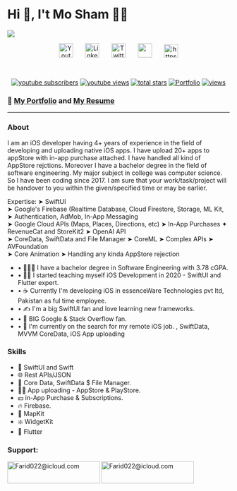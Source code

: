 # Hi 👋, I't Mo Sham 👨‍💻



<p align="centre">
  <a href="https://github.com/DenverCoder1/readme-typing-svg">
    <img src="https://readme-typing-svg.demolab.com/?lines=iOS Developer%20fueled%20with%20protein 🥤%20and%20tea ☕️;4%2B%20years%20of%20coding%20experience;Always%20learning%20and%20sharing%20new%20things&font=Fira%20Code&left=true&width=520&height=45&color=00ff00&vCenter=true&pause=1000&size=17" /></a>
</p>

<!-- Social icons section -->
<p align="center">
  <a href="https://www.youtube.com/channel/UCq-TPtQ-gQP4GFM28ncXdZA"><img width="32px" alt="Youtube" title="Youtube" src="https://i.imgur.com/qiXu7b2.png"/></a>
  &#8287;&#8287;&#8287;&#8287;&#8287;
  <a href="https://www.linkedin.com/in/jemmy--690b95227/"><img width="32px" alt="LinkedIn" title="LinkedIn" src="https://i.imgur.com/yRpa1dQ.png"/></a>
  &#8287;&#8287;&#8287;&#8287;&#8287;
  <a href="https://twitter.com/FaridG022"><img width="32px" alt="Twitter" title="Twitter" src="https://i.imgur.com/AixJgnm.png"/></a>
  &#8287;&#8287;&#8287;&#8287;&#8287;
  <a href="https://www.fiverr.com/jemmy022?up_rollout=true" alt="Fiverr" title="I'm on Fiverr"><img width="32px" src="https://user-images.githubusercontent.com/45782139/77510964-c99c5300-6e91-11ea-9a6d-f1f33b56c846.png"/></a>
  &#8287;&#8287;&#8287;&#8287;&#8287;
  <a href="https://stackoverflow.com/users/13705688/farid-gem" target="blank"><img width="32px" src="https://raw.githubusercontent.com/rahuldkjain/github-profile-readme-generator/master/src/images/icons/Social/stack-overflow.svg" alt="https://stackoverflow.com/users/13705688/farid-gem" height="30"/></a>
</p>

<br/>

<!-- Social badges section -->
<p align="center">
  <a href="https://www.youtube.com/@jemmytech5474?sub_confirmation=1">
    <img alt="youtube subscribers" title="Subscribe to my YouTube channel" src="https://freshidea.com/jonah/app/youtube-stats-badges/subscribers-badge.php"/></a>
  <a href="https://www.youtube.com/@jemmytech5474?sub_confirmation=1">
    <img alt="youtube views" title="YouTube views" src="https://freshidea.com/jonah/app/youtube-stats-badges/view-count-badge.php"/></a> 
    <a href="https://www.fiverr.com/jemmy022?up_rollout=true">
    <img alt="total stars" title="Total stars on GitHub" src="https://custom-icon-badges.demolab.com/github/stars/DenverCoder1?color=55960c&style=for-the-badge&labelColor=488207&logo=Fiverr"/></a>
</a>

  
  <a href="https://github.com/Farid022/Portfolio">
    <img alt="Portfolio" title="Follow me on Github" src="https://custom-icon-badges.demolab.com/github/followers/DenverCoder1?color=236ad3&labelColor=1155ba&style=for-the-badge&logo=person-add&label=Portfolio&logoColor=white"/></a>
  <a href="https://github.com/DenverCoder1/Simple-View-Counter">
    <img alt="views" title="GitHub profile views" src="https://freshidea.com/jonah/app/DenverCoder1-profile-views"/></a>
</p>

### 💼 **[My Portfolio](https://github.com/Farid022/Portfolio) and [My Resume](https://github.com/Farid022/Portfolio/files/13937345/Role_iOSDev_2_%2B_yrsExperience.pdf)**

---

### About
I am an iOS developer having 4+ years of experience in the field of developing and uploading native iOS apps. I have upload 20+ apps to appStore with in-app purchase attached. I have handled all kind of AppStore rejctions. Moreover I have a bachelor degree in the field of software engineering. My major subject in college was computer science. So I have been coding since 2017. I am sure that your work/task/project will be handover to you within the given/specified time or may be earlier.  

Expertise: 
➤ SwiftUI  
➤ Google's Firebase (Realtime Database, Cloud Firestore, Storage, ML Kit,  
➤ Authentication, AdMob, In-App Messaging  
➤ Google Cloud APIs (Maps, Places, Directions, etc) 
➤ In-App Purchases  ✦ RevenueCat and StoreKit2 
➤ OpenAI API  
➤ CoreData, SwiftData and File Manager 
➤ CoreML 
➤ Complex APIs
➤ AVFoundation  
➤ Core Animation 
➤ Handling any kinda AppStore rejection


- • 🧑🏼‍🎓 I have a bachelor degree in Software Engineering with 3.78 cGPA.<br>
- • 👨‍💻 I started teaching myself iOS Development in 2020 - SwiftUI and Flutter expert.<br>
- • ☕️ Currently I'm developing iOS in essenceWare Technologies pvt ltd, Pakistan as ful time employee.<br>
- • ✍️ I'm a big SwiftUI fan and love learning new frameworks.<br>
- • 🫶 BIG Google & Stack Overflow fan.<br>
- • 👀 I'm currently on the search for my remote iOS job.
, SwiftData, MVVM
CoreData,  iOS App uploading


 ### Skills
- 🎨 SwiftUI and Swift
- 🌐 Rest APIs/JSON<br>
- 💽 Core Data, SwiftData $ File Manager.<br>
- 👨‍💻 App uploading - AppStore & PlayStore.<br>
- 💵 in-App Purchase & Subscriptions.<br>
- 🔥 Firebase.<br>
- 📍 MapKit<br>
- ❇️ WidgetKit<br>
- 📲 Flutter

<!-- 
<h3 align="left">Connect with me:</h3>
<p align="left">
<a href="https://twitter.com/https://twitter.com/faridg022" target="blank"><img align="center" src="https://raw.githubusercontent.com/rahuldkjain/github-profile-readme-generator/master/src/images/icons/Social/twitter.svg" alt="https://twitter.com/faridg022" height="30" width="40" /></a>
  
<a href="https://stackoverflow.com/users/https://stackoverflow.com/users/13705688/farid-gem" target="blank"><img align="center" src="https://raw.githubusercontent.com/rahuldkjain/github-profile-readme-generator/master/src/images/icons/Social/stack-overflow.svg" alt="https://stackoverflow.com/users/13705688/farid-gem" height="30" width="40" /></a>

<a href="https://instagram.com/https://www.instagram.com/faridg022/" target="blank"><img align="center" src="https://raw.githubusercontent.com/rahuldkjain/github-profile-readme-generator/master/src/images/icons/Social/instagram.svg" alt="https://www.instagram.com/faridg022/" height="30" width="40" /></a>
<a href="https://www.youtube.com/c/https://www.youtube.com/channel/ucq-tptq-gqp4gfm28ncxdza" target="blank"><img align="center" src="https://raw.githubusercontent.com/rahuldkjain/github-profile-readme-generator/master/src/images/icons/Social/youtube.svg" alt="https://www.youtube.com/channel/ucq-tptq-gqp4gfm28ncxdza" height="30" width="40" /></a>
</p>

<h3 align="left">Languages and Tools:</h3>
<p align="left"> <a href="https://www.w3schools.com/cpp/" target="_blank" rel="noreferrer"> <img src="https://raw.githubusercontent.com/devicons/devicon/master/icons/cplusplus/cplusplus-original.svg" alt="cplusplus" width="40" height="40"/> </a> <a href="https://dart.dev" target="_blank" rel="noreferrer"> <img src="https://www.vectorlogo.zone/logos/dartlang/dartlang-icon.svg" alt="dart" width="40" height="40"/> </a> <a href="https://www.figma.com/" target="_blank" rel="noreferrer"> <img src="https://www.vectorlogo.zone/logos/figma/figma-icon.svg" alt="figma" width="40" height="40"/> </a> <a href="https://firebase.google.com/" target="_blank" rel="noreferrer"> <img src="https://www.vectorlogo.zone/logos/firebase/firebase-icon.svg" alt="firebase" width="40" height="40"/> </a> <a href="https://flutter.dev" target="_blank" rel="noreferrer"> <img src="https://www.vectorlogo.zone/logos/flutterio/flutterio-icon.svg" alt="flutter" width="40" height="40"/> </a> <a href="https://developer.apple.com/swift/" target="_blank" rel="noreferrer"> <img src="https://raw.githubusercontent.com/devicons/devicon/master/icons/swift/swift-original.svg" alt="swift" width="40" height="40"/> </a> </p>
Social badges section -->

<h3 align="left">Support:</h3>
<p><a href="https://www.buymeacoffee.com/Farid022@icloud.com"> <img align="left" src="https://cdn.buymeacoffee.com/buttons/v2/default-yellow.png" height="50" width="210" alt="Farid022@icloud.com" /></a><a href="https://ko-fi.com/Farid022@icloud.com"> <img align="left" src="https://cdn.ko-fi.com/cdn/kofi3.png?v=3" height="50" width="210" alt="Farid022@icloud.com" /></a></p><br><br>

